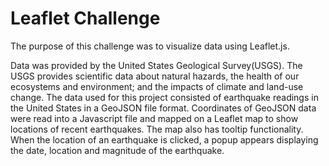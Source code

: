 # Leaflet Challenge

The purpose of this challenge was to visualize data using Leaflet.js.

Data was provided by the United States Geological Survey(USGS). The USGS provides scientific data about natural hazards, the health of our ecosystems and environment; and the impacts of climate and land-use change. The data used for this project consisted of earthquake readings in the United States in a GeoJSON file format. Coordinates of GeoJSON data were read into a Javascript file and mapped on a Leaflet map to show locations of recent earthquakes. The map also has tooltip functionality. When the location of an earthquake is clicked, a popup appears displaying the date, location and magnitude of the earthquake.
